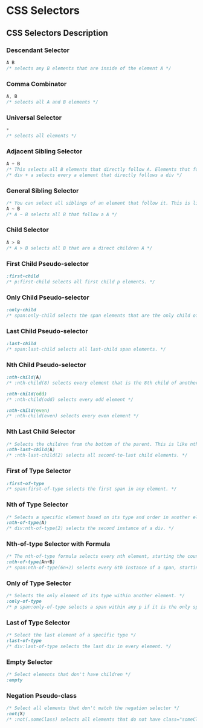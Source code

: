 # CSS Selectors

## CSS Selectors Description

### Descendant Selector
```css
A B 
/* selects any B elements that are inside of the element A */
```

### Comma Combinator
```css
A, B
/* selects all A and B elements */
```

### Universal Selector
```css
*
/* selects all elements */
```

### Adjacent Sibling Selector
```css
A + B
/* This selects all B elements that directly follow A. Elements that follow one another are called siblings. They're on the same level, or depth. */
/* div + a selects every a element that directly follows a div */
```

### General Sibling Selector
```css
/* You can select all siblings of an element that follow it. This is like the Adjacent Selector (A + B) except it gets all of the following elements instead of one. */
A ~ B
/* A ~ B selects all B that follow a A */
```

### Child Selector
```css
A > B
/* A > B selects all B that are a direct children A */
```

### First Child Pseudo-selector
```css
:first-child
/* p:first-child selects all first child p elements. */
```

### Only Child Pseudo-selector
```css
:only-child
/* span:only-child selects the span elements that are the only child of some other element. */
```

### Last Child Pseudo-selector
```css
:last-child
/* span:last-child selects all last-child span elements. */
```

### Nth Child Pseudo-selector
```css
:nth-child(A)
/* :nth-child(8) selects every element that is the 8th child of another element. */

:nth-child(odd)
/* :nth-child(odd) selects every odd element */

:nth-child(even)
/* :nth-child(even) selects every even element */
```

### Nth Last Child Selector
```css
/* Selects the children from the bottom of the parent. This is like nth-child, but counting from the back! */
:nth-last-child(A)
/* :nth-last-child(2) selects all second-to-last child elements. */
```

### First of Type Selector
```css
:first-of-type
/* span:first-of-type selects the first span in any element. */
```

### Nth of Type Selector
```css
/* Selects a specific element based on its type and order in another element - or even or odd instances of that element. */
:nth-of-type(A)
/* div:nth-of-type(2) selects the second instance of a div. */
```

### Nth-of-type Selector with Formula
```css
/* The nth-of-type formula selects every nth element, starting the count at a specific instance of that element. */
:nth-of-type(An+B)
/* span:nth-of-type(6n+2) selects every 6th instance of a span, starting from (and including) the second instance. */
```

### Only of Type Selector
```css
/* Selects the only element of its type within another element. */
:only-of-type
/* p span:only-of-type selects a span within any p if it is the only span in there. */
```

### Last of Type Selector
```css
/* Select the last element of a specific type */
:last-of-type
/* div:last-of-type selects the last div in every element. */
```

### Empty Selector
```css
/* Select elements that don't have children */
:empty
```

### Negation Pseudo-class
```css
/* Select all elements that don't match the negation selector */
:not(X)
/* :not(.someClass) selects all elements that do not have class="someClass" */
```
